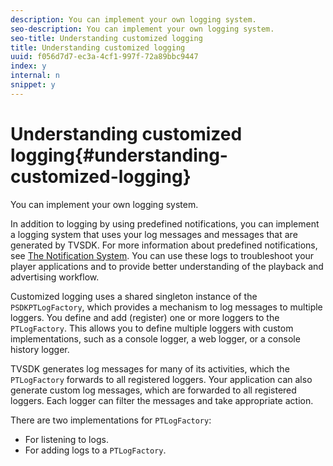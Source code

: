 ```yaml
---
description: You can implement your own logging system.
seo-description: You can implement your own logging system.
seo-title: Understanding customized logging
title: Understanding customized logging
uuid: f056d7d7-ec3a-4cf1-997f-72a89bbc9447
index: y
internal: n
snippet: y
---
```


# Understanding customized logging{#understanding-customized-logging}

You can implement your own logging system.

In addition to logging by using predefined notifications, you can implement a logging system that uses your log messages and messages that are generated by TVSDK. For more information about predefined notifications, see [The Notification System](http://help.adobe.com/en_US/primetime/psdk/ios/index.html#PSDKs-concept-The_Notification_System). You can use these logs to troubleshoot your player applications and to provide better understanding of the playback and advertising workflow.

Customized logging uses a shared singleton instance of the `PSDKPTLogFactory`, which provides a mechanism to log messages to multiple loggers. You define and add (register) one or more loggers to the `PTLogFactory`. This allows you to define multiple loggers with custom implementations, such as a console logger, a web logger, or a console history logger.

TVSDK generates log messages for many of its activities, which the `PTLogFactory` forwards to all registered loggers. Your application can also generate custom log messages, which are forwarded to all registered loggers. Each logger can filter the messages and take appropriate action.

There are two implementations for `PTLogFactory`:

* For listening to logs. 
* For adding logs to a `PTLogFactory`.

